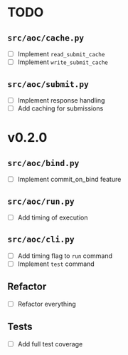 # TODO

## `src/aoc/cache.py`
- [ ] Implement `read_submit_cache`
- [ ] Implement `write_submit_cache`

## `src/aoc/submit.py`
- [ ] Implement response handling
- [ ] Add caching for submissions

# v0.2.0

## `src/aoc/bind.py`
- [ ] Implement commit_on_bind feature

## `src/aoc/run.py`
- [ ] Add timing of execution

## `src/aoc/cli.py`
- [ ] Add timing flag to `run` command
- [ ] Implement `test` command

## Refactor
- [ ] Refactor everything

## Tests
- [ ] Add full test coverage
